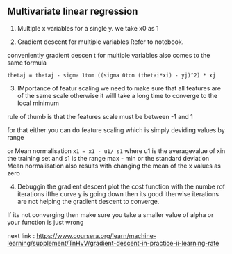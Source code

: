 ## Multivariate  linear regression

1. Multiple x variables for a single y.
we take x0 as 1

2. Gradient descent for multiple variables
Refer to notebook.

conveniently gradient descen t for multiple variables also comes to the same formula

`thetaj = thetaj - sigma 1tom ((sigma 0ton (thetai*xi) - yj)^2) * xj`


3. IMportance of featur scaling we need to make sure that all features are of the same scale otherwise it willl take a long time to converge to the local minimum

rule of thumb is that the features scale must be between -1 and 1

for that either you can  do feature scaling which is simply deviding values by range

or Mean normalisation 
`x1 = x1 - u1/ s1`
where u1 is the averagevalue of xin the training set
and s1 is the range max - min or the standard deviation
 Mean normalisation also results with changing the mean of the x values as zero



4. Debuggin the gradient descent 
plot the cost function with the numbe rof iterations
ifthe curve y is going down then its good itherwise iterations are not helping the gradient descent to converge.

If its not converging then make sure you take a smaller value of alpha or your function is just wrong

next link :
https://www.coursera.org/learn/machine-learning/supplement/TnHvV/gradient-descent-in-practice-ii-learning-rate